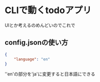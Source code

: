 # CLIで動くtodoアプリ

UIとか考えるのめんどいのでこれで

## config.jsonの使い方
```json
{
    "language": "en"
}
```
''en'の部分を'ja'に変更すると日本語にできる

